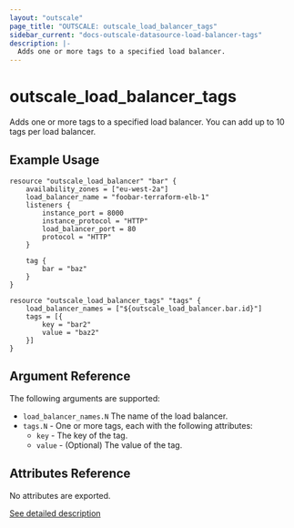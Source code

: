 ```yaml
---
layout: "outscale"
page_title: "OUTSCALE: outscale_load_balancer_tags"
sidebar_current: "docs-outscale-datasource-load-balancer-tags"
description: |-
  Adds one or more tags to a specified load balancer.
---
```


# outscale_load_balancer_tags

Adds one or more tags to a specified load balancer.
You can add up to 10 tags per load balancer.

## Example Usage

```hcl
resource "outscale_load_balancer" "bar" {
    availability_zones = ["eu-west-2a"]
    load_balancer_name = "foobar-terraform-elb-1"
    listeners {
        instance_port = 8000
        instance_protocol = "HTTP"
        load_balancer_port = 80
        protocol = "HTTP"
    }

    tag {
        bar = "baz"
    }
}

resource "outscale_load_balancer_tags" "tags" {
    load_balancer_names = ["${outscale_load_balancer.bar.id}"]
    tags = [{
        key = "bar2"
        value = "baz2"
    }]
}
```

## Argument Reference

The following arguments are supported:

* `load_balancer_names.N` The name of the load balancer.
* `tags.N` - One or more tags, each with the following attributes:
  - `key` - The key of the tag.
  - `value` - (Optional) The value of the tag.

## Attributes Reference

No attributes are exported.

[See detailed description](http://docs.outscale.com/api_lbu/operations/Action_AddTags_get.html#_api_lbu-action_addtags_get)
